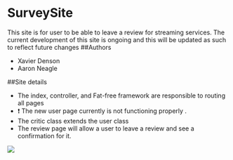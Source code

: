 # SurveySite
This site is for user to be able to leave a review for streaming services. The current development 
of this site is ongoing and this will be updated as such to reflect future changes
##Authors
- Xavier Denson
- Aaron Neagle

##Site details
- The index, controller, and Fat-free framework are responsible to routing all pages
- ❗ The new user page currently is not functioning properly .
- The critic class extends the user class
- The review page will allow a user to leave a review and see a confirmation for it.

![](C:\Users\Xavier\Desktop\328\328\328\SurveySite\ulm.png)
